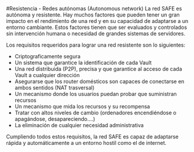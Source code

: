 #Resistencia - Redes autónomas (Autonomous network)
La red SAFE es autónoma y resistente. Hay muchos factores que pueden tener un gran impacto en el rendimiento de una red y en su capacidad de adaptarse a un entorno cambiante. Estos factores tienen que ser evaluados y controlados sin intervención humana o necesidad de grandes sistemas de servidores.

Los requisitos requeridos para lograr una red resistente son lo siguientes:

* Criptograficamente segura
* Un sistema que garantice la identificación de cada Vault
* Una red distribuida (P2P), precisa y que garantice al acceso de cada Vault a cualquier dirección
* Asegurarse que los router domésticos son capaces de conectarse en ambos sentidos (NAT trasversal)
* Un mecanismo donde los usuarios puedan probar que suministran recursos
* Un mecanismo que mida los recursos y su recompensa
* Tratar con altos niveles de cambio (ordenadores encendiéndose o apagándose, desapareciendo....)
* La eliminación de cualquier necesidad administrativa

Cumpliendo todos estos requisitos, la red SAFE es capaz de adaptarse rápida y automáticamente a un entorno hostil como el de internet.

